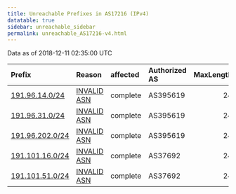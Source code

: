 ```yaml
---
title: Unreachable Prefixes in AS17216 (IPv4)
datatable: true
sidebar: unreachable_sidebar
permalink: unreachable_AS17216-v4.html
---
```


Data as of 2018-12-11 02:35:00 UTC


<div class="datatable-begin"></div>

| Prefix                                                   | Reason                                                                                                 | affected   | Authorized AS   |   MaxLength | Anchor                                         |   unreachable /24s |
|:---------------------------------------------------------|:-------------------------------------------------------------------------------------------------------|:-----------|:----------------|------------:|:-----------------------------------------------|-------------------:|
| [191.96.14.0/24](https://stat.ripe.net/191.96.14.0/24)   | [INVALID ASN](https://rpki-validator.ripe.net/announcement-preview?asn=AS17216&prefix=191.96.14.0/24)  | complete   | AS395619        |          24 | [LACNIC](unreachable_LACNIC_RPKI_Root-v4.html) |                  1 |
| [191.96.31.0/24](https://stat.ripe.net/191.96.31.0/24)   | [INVALID ASN](https://rpki-validator.ripe.net/announcement-preview?asn=AS17216&prefix=191.96.31.0/24)  | complete   | AS395619        |          24 | [LACNIC](unreachable_LACNIC_RPKI_Root-v4.html) |                  1 |
| [191.96.202.0/24](https://stat.ripe.net/191.96.202.0/24) | [INVALID ASN](https://rpki-validator.ripe.net/announcement-preview?asn=AS17216&prefix=191.96.202.0/24) | complete   | AS395619        |          24 | [LACNIC](unreachable_LACNIC_RPKI_Root-v4.html) |                  1 |
| [191.101.16.0/24](https://stat.ripe.net/191.101.16.0/24) | [INVALID ASN](https://rpki-validator.ripe.net/announcement-preview?asn=AS17216&prefix=191.101.16.0/24) | complete   | AS37692         |          24 | [LACNIC](unreachable_LACNIC_RPKI_Root-v4.html) |                  1 |
| [191.101.51.0/24](https://stat.ripe.net/191.101.51.0/24) | [INVALID ASN](https://rpki-validator.ripe.net/announcement-preview?asn=AS17216&prefix=191.101.51.0/24) | complete   | AS37692         |          24 | [LACNIC](unreachable_LACNIC_RPKI_Root-v4.html) |                  1 |

<div class="datatable-end"></div>